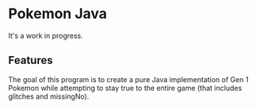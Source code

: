 # Pokemon Java
It's a work in progress.

## Features
The goal of this program is to create a pure Java implementation of Gen 1 Pokemon while attempting to stay true to the entire game (that includes glitches and missingNo). 
